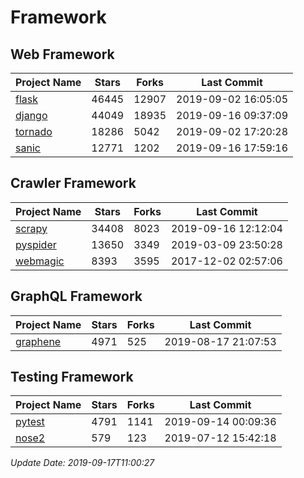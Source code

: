 # Framework

## Web Framework

| Project Name | Stars | Forks | Last Commit |
| ------------ | ----- | ----- | ----------- |
| [flask](https://github.com/pallets/flask) | 46445 | 12907 | 2019-09-02 16:05:05 |
| [django](https://github.com/django/django) | 44049 | 18935 | 2019-09-16 09:37:09 |
| [tornado](https://github.com/tornadoweb/tornado) | 18286 | 5042 | 2019-09-02 17:20:28 |
| [sanic](https://github.com/huge-success/sanic) | 12771 | 1202 | 2019-09-16 17:59:16 |

## Crawler Framework

| Project Name | Stars | Forks | Last Commit |
| ------------ | ----- | ----- | ----------- |
| [scrapy](https://github.com/scrapy/scrapy) | 34408 | 8023 | 2019-09-16 12:12:04 |
| [pyspider](https://github.com/binux/pyspider) | 13650 | 3349 | 2019-03-09 23:50:28 |
| [webmagic](https://github.com/code4craft/webmagic) | 8393 | 3595 | 2017-12-02 02:57:06 |

## GraphQL Framework

| Project Name | Stars | Forks | Last Commit |
| ------------ | ----- | ----- | ----------- |
| [graphene](https://github.com/graphql-python/graphene) | 4971 | 525 | 2019-08-17 21:07:53 |

## Testing Framework

| Project Name | Stars | Forks | Last Commit |
| ------------ | ----- | ----- | ----------- |
| [pytest](https://github.com/pytest-dev/pytest) | 4791 | 1141 | 2019-09-14 00:09:36 |
| [nose2](https://github.com/nose-devs/nose2) | 579 | 123 | 2019-07-12 15:42:18 |

*Update Date: 2019-09-17T11:00:27*